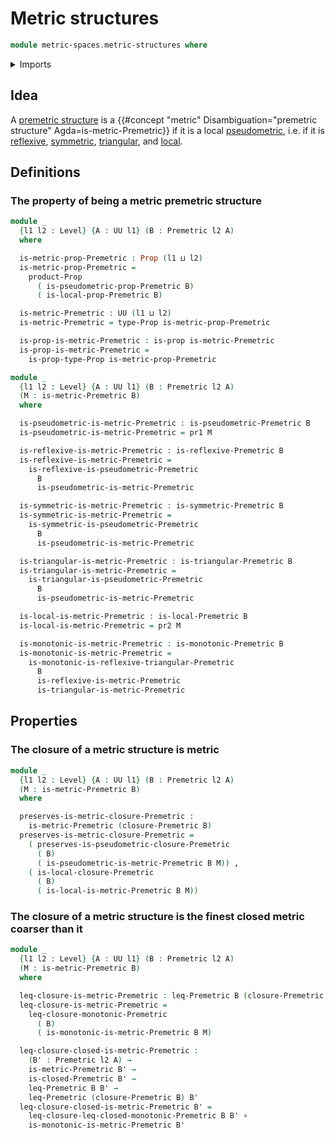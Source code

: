 # Metric structures

```agda
module metric-spaces.metric-structures where
```

<details><summary>Imports</summary>

```agda
open import foundation.dependent-pair-types
open import foundation.function-types
open import foundation.logical-equivalences
open import foundation.propositions
open import foundation.universe-levels

open import metric-spaces.closed-premetric-structures
open import metric-spaces.extensional-premetric-structures
open import metric-spaces.monotonic-premetric-structures
open import metric-spaces.ordering-premetric-structures
open import metric-spaces.premetric-structures
open import metric-spaces.pseudometric-structures
open import metric-spaces.reflexive-premetric-structures
open import metric-spaces.symmetric-premetric-structures
open import metric-spaces.triangular-premetric-structures
```

</details>

## Idea

A [premetric structure](metric-spaces.metric-structures.md) is a
{{#concept "metric" Disambiguation="premetric structure" Agda=is-metric-Premetric}}
if it is a local [pseudometric](metric-spaces.pseudometric-spaces.md), i.e. if
it is [reflexive](metric-spaces.reflexive-premetric-structures.md),
[symmetric](metric-spaces.symmetric-premetric-structures.md),
[triangular](metric-spaces.triangular-premetric-structures.md), and
[local](metric-spaces.extensional-premetric-structures.md).

## Definitions

### The property of being a metric premetric structure

```agda
module _
  {l1 l2 : Level} {A : UU l1} (B : Premetric l2 A)
  where

  is-metric-prop-Premetric : Prop (l1 ⊔ l2)
  is-metric-prop-Premetric =
    product-Prop
      ( is-pseudometric-prop-Premetric B)
      ( is-local-prop-Premetric B)

  is-metric-Premetric : UU (l1 ⊔ l2)
  is-metric-Premetric = type-Prop is-metric-prop-Premetric

  is-prop-is-metric-Premetric : is-prop is-metric-Premetric
  is-prop-is-metric-Premetric =
    is-prop-type-Prop is-metric-prop-Premetric
```

```agda
module _
  {l1 l2 : Level} {A : UU l1} (B : Premetric l2 A)
  (M : is-metric-Premetric B)
  where

  is-pseudometric-is-metric-Premetric : is-pseudometric-Premetric B
  is-pseudometric-is-metric-Premetric = pr1 M

  is-reflexive-is-metric-Premetric : is-reflexive-Premetric B
  is-reflexive-is-metric-Premetric =
    is-reflexive-is-pseudometric-Premetric
      B
      is-pseudometric-is-metric-Premetric

  is-symmetric-is-metric-Premetric : is-symmetric-Premetric B
  is-symmetric-is-metric-Premetric =
    is-symmetric-is-pseudometric-Premetric
      B
      is-pseudometric-is-metric-Premetric

  is-triangular-is-metric-Premetric : is-triangular-Premetric B
  is-triangular-is-metric-Premetric =
    is-triangular-is-pseudometric-Premetric
      B
      is-pseudometric-is-metric-Premetric

  is-local-is-metric-Premetric : is-local-Premetric B
  is-local-is-metric-Premetric = pr2 M

  is-monotonic-is-metric-Premetric : is-monotonic-Premetric B
  is-monotonic-is-metric-Premetric =
    is-monotonic-is-reflexive-triangular-Premetric
      B
      is-reflexive-is-metric-Premetric
      is-triangular-is-metric-Premetric
```

## Properties

### The closure of a metric structure is metric

```agda
module _
  {l1 l2 : Level} {A : UU l1} (B : Premetric l2 A)
  (M : is-metric-Premetric B)
  where

  preserves-is-metric-closure-Premetric :
    is-metric-Premetric (closure-Premetric B)
  preserves-is-metric-closure-Premetric =
    ( preserves-is-pseudometric-closure-Premetric
      ( B)
      ( is-pseudometric-is-metric-Premetric B M)) ,
    ( is-local-closure-Premetric
      ( B)
      ( is-local-is-metric-Premetric B M))
```

### The closure of a metric structure is the finest closed metric coarser than it

```agda
module _
  {l1 l2 : Level} {A : UU l1} (B : Premetric l2 A)
  (M : is-metric-Premetric B)
  where

  leq-closure-is-metric-Premetric : leq-Premetric B (closure-Premetric B)
  leq-closure-is-metric-Premetric =
    leq-closure-monotonic-Premetric
      ( B)
      ( is-monotonic-is-metric-Premetric B M)

  leq-closure-closed-is-metric-Premetric :
    (B' : Premetric l2 A) →
    is-metric-Premetric B' →
    is-closed-Premetric B' →
    leq-Premetric B B' →
    leq-Premetric (closure-Premetric B) B'
  leq-closure-closed-is-metric-Premetric B' =
    leq-closure-leq-closed-monotonic-Premetric B B' ∘
    is-monotonic-is-metric-Premetric B'
```
